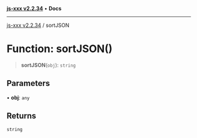 [**js-xxx v2.2.34**](../README.md) • **Docs**

***

[js-xxx v2.2.34](../README.md) / sortJSON

# Function: sortJSON()

> **sortJSON**(`obj`): `string`

## Parameters

• **obj**: `any`

## Returns

`string`

